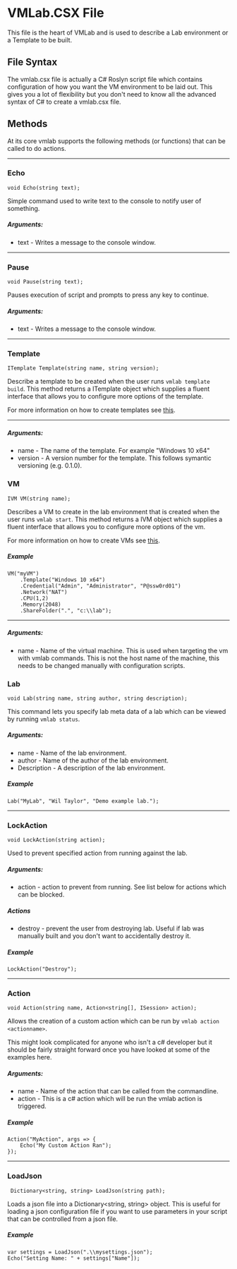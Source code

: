 # VMLab.CSX File
This file is the heart of VMLab and is used to describe a Lab environment or a Template to be built.

## File Syntax
The vmlab.csx file is actually a C# Roslyn script file which contains configuration of how you want the VM environment to be laid out. This gives you a lot of flexibility but you don't need to know all the advanced syntax of C# to create a vmlab.csx file.

## Methods
At its core vmlab supports the following methods (or functions) that can be called to do actions.

---

### Echo
``` 
void Echo(string text); 
```

Simple command used to write text to the console to notify user of something.

##### Arguments:
* text - Writes a message to the console window.

---

### Pause
```
void Pause(string text);
```

Pauses execution of script and prompts to press any key to continue.

##### Arguments:
* text - Writes a message to the console window.

---

### Template
```
ITemplate Template(string name, string version);
```

Describe a template to be created when the user runs ```vmlab template build```. This method returns a ITemplate object which supplies a fluent interface that allows you to configure more options of the template.

For more information on how to create templates see [this](template.md).

---

##### Arguments:
* name - The name of the template. For example "Windows 10 x64"
* version - A version number for the template. This follows symantic versioning (e.g. 0.1.0).

### VM
```
IVM VM(string name);
```

Describes a VM to create in the lab environment that is created when the user runs ```vmlab start```. This method returns a IVM object which supplies a fluent interface that allows you to configure more options of the vm.

For more information on how to create VMs see [this](vm.md).

##### Example
```
VM("myVM")
	.Template("Windows 10 x64")
	.Credential("Admin", "Administrator", "P@ssw0rd01")
	.Network("NAT")
	.CPU(1,2)
	.Memory(2048)
	.ShareFolder(".", "c:\\lab");
```

---

##### Arguments:
* name - Name of the virtual machine. This is used when targeting the vm with vmlab commands. This is not the host name of the machine, this needs to be changed manually with configuration scripts.

### Lab
```
void Lab(string name, string author, string description);
```

This command lets you specify lab meta data of a lab which can be viewed by running ```vmlab status```.

##### Arguments:
* name - Name of the lab environment.
* author - Name of the author of the lab environment.
* Description - A description of the lab environment.

##### Example
```
Lab("MyLab", "Wil Taylor", "Demo example lab.");
```

---

### LockAction
```
void LockAction(string action);
```

Used to prevent specified action from running against the lab.

##### Arguments:
* action - action to prevent from running. See list below for actions which can be blocked.

##### Actions
* destroy - prevent the user from destroying lab. Useful if lab was manually built and you don't want to accidentally destroy it.

##### Example
```
LockAction("Destroy");
```

---

### Action
```
void Action(string name, Action<string[], ISession> action);
```

Allows the creation of a custom action which can be run by ```vmlab action <actionname>```.

This might look complicated for anyone who isn't a c# developer but it should be fairly straight forward once you have looked at some of the examples here.

##### Arguments:
* name - Name of the action that can be called from the commandline.
* action - This is a c# action which will be run the vmlab action is triggered.

##### Example
```
Action("MyAction", args => { 
    Echo("My Custom Action Ran"); 
});
```

---

### LoadJson
```
 Dictionary<string, string> LoadJson(string path);
```

Loads a json file into a Dictionary<string, string> object. This is useful for loading a json configuration file if you want to use parameters in your script that can be controlled from a json file.

##### Example
```
var settings = LoadJson(".\\mysettings.json");
Echo("Setting Name: " + settings["Name"]);
```